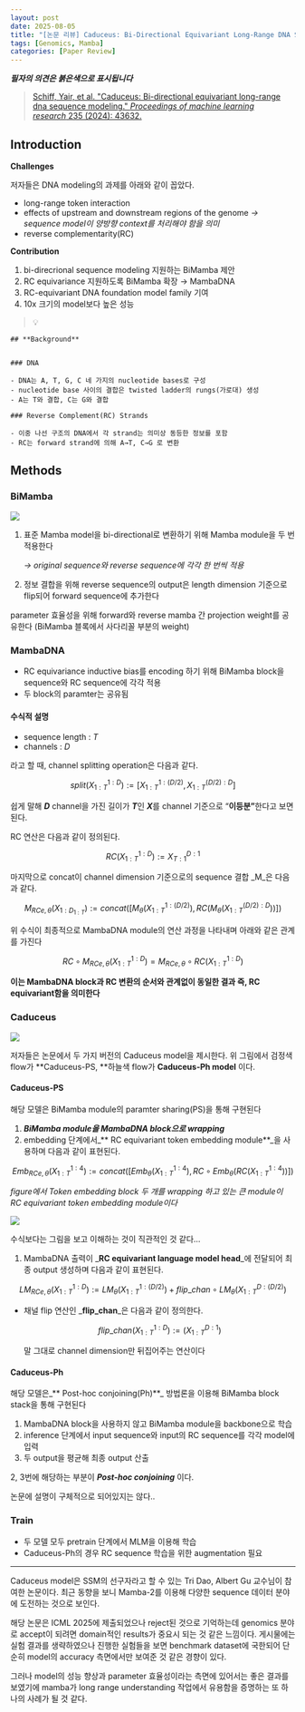 ```yaml
---
layout: post
date: 2025-08-05
title: "[논문 리뷰] Caduceus: Bi-Directional Equivariant Long-Range DNA Sequence Modeling"
tags: [Genomics, Mamba]
categories: [Paper Review]
---
```


<span class="notion-red">_**필자의 의견은 붉은색으로 표시됩니다**_</span>


> [Schiff, Yair, et al. "Caduceus: Bi-directional equivariant long-range dna sequence modeling." ](https://pmc.ncbi.nlm.nih.gov/articles/PMC12189541/)[_Proceedings of machine learning research_](https://pmc.ncbi.nlm.nih.gov/articles/PMC12189541/)[ 235 (2024): 43632.](https://pmc.ncbi.nlm.nih.gov/articles/PMC12189541/)



## Introduction


**Challenges**


저자들은 DNA modeling의 과제를 아래와 같이 꼽았다.

- long-range token interaction
- effects of upstream and downstream regions of the genome 
_→ sequence model이 양방향 context를 처리해야 함을 의미_
- reverse complementarity(RC)

**Contribution**

1. bi-direcrional sequence modeling 지원하는 BiMamba 제안
1. RC equivariance 지원하도록 BiMamba 확장 → MambaDNA
1. RC-equivariant DNA foundation model family 기여
1. 10x 크기의 model보다 높은 성능

> 💡 


	## **Background**


	### DNA

	- DNA는 A, T, G, C 네 가지의 nucleotide bases로 구성
	- nucleotide base 사이의 결합은 twisted ladder의 rungs(가로대) 생성
	- A는 T와 결합, C는 G와 결합

	### Reverse Complement(RC) Strands

	- 이중 나선 구조의 DNA에서 각 strand는 의미상 동등한 정보를 포함
	- RC는 forward strand에 의해 A→T, C→G 로 변환


## Methods



### BiMamba


![](https://prod-files-secure.s3.us-west-2.amazonaws.com/542b861c-36a8-4051-84e5-8804b6728dba/2c247d59-7815-4980-99f0-8f0d21f445a7/image.png?X-Amz-Algorithm=AWS4-HMAC-SHA256&X-Amz-Content-Sha256=UNSIGNED-PAYLOAD&X-Amz-Credential=ASIAZI2LB466WFUZGSHH%2F20250827%2Fus-west-2%2Fs3%2Faws4_request&X-Amz-Date=20250827T021915Z&X-Amz-Expires=3600&X-Amz-Security-Token=IQoJb3JpZ2luX2VjECoaCXVzLXdlc3QtMiJGMEQCIEgNf8T3xjgqmVe7Jb8X3TctOTQ7zFXGldaGfu%2BwiJ9cAiBYq%2BaBJd7TFlCxDU2Q7wC%2F1QtM5D4UEj4%2FHo2ZqaFMkSqIBAiD%2F%2F%2F%2F%2F%2F%2F%2F%2F%2F8BEAAaDDYzNzQyMzE4MzgwNSIMOPhxdrFnZK5R7XmZKtwDNouB%2FgCA8NeSyU1CXNU7CZ35wXmye7mzzvwUzxs%2Bo04KuHgPptgOIPV4kqLYjUC86caV4sLwwh%2B27BWMfENETYrygzk4g%2BaAOtCROBM7D4zdBuGiKmTdNG%2Bnm3z7gXR3hTLSOO14auk4GqsYtvec%2Bf3TBg39pH1kU%2FRQdOyTHT8iiyQI4jpWxuMXUcmgD2nA9dyeK8SINzg2BmkS%2FJrR83U5QDJcL2Bp568oaJKI9mytYzdYkGNwrgc%2FNShKlmw7AmMyJ9f%2FoYRGeK%2FvOnkefzxNPrqn3b86ZXqdxBuvyOlCvRkeXw4khZPUTgaESRABkicE5yco3H8mYNrex5D5cAWdqnB6G4jOFt8mVKok8GdA4PIJiR1sBi%2BTg5XBVrAbUPYFwFkoxhfpVBgYvnaLMg%2BXSLqJb4%2Fhs3m5B3IbtujsdRhAVEmqXWJquj0jSURxi8XPz%2B4tkH2ApRVUA2nQzoho3Tjc5bJNW54G3R2xQUIYt6uNMB8SA52QUpzDhzDQ%2BW8kBlMnXoJqvDuhUW8NWbx%2F7pHdr3piscUohZMFif9E7L%2FNyWah7zc0LnehTLyfBhWVtiBjCGbTnIkI0EX5SnBhSGtJpQsWNzxr5zdsBiqBnlAWDQVfp4lP2FAwu8q5xQY6pgFW8QxxoVEkjT6TKd9X6LmeLCM2WwRhOUxVLinbV7GR8x5cfwjza%2BPkpb%2Fl0wmi%2FZ6i%2FW52M1L34gaPYp3tIX3jXnv3y0A4XFtyUZ9LWcBz00EyfT%2BZkh%2BgI79YJpF4g1U4eqPedCOk9WAFjwqpFMFyLAtConQRTXE18lfiW%2FeYRLumJ%2BjWlPz%2FHSdCFn0OXHUFjjF%2Bu8L8GFe0jeCjycEdqcWtQ%2BC4&X-Amz-Signature=87b33e293bab7639800e9cd59dde1f9914a300c1389b2f45ae53a272bde9490c&X-Amz-SignedHeaders=host&x-amz-checksum-mode=ENABLED&x-id=GetObject)

1. 표준 Mamba model을 bi-directional로 변환하기 위해 Mamba module을 두 번 적용한다

	_→ original sequence와 reverse sequence에 각각 한 번씩 적용_

1. 정보 결합을 위해 reverse sequence의 output은 length dimension 기준으로 flip되어 forward sequence에 추가한다

parameter 효율성을 위해 forward와 reverse mamba 간 projection weight를 공유한다 (BiMamba 블록에서 사다리꼴 부분의 weight)



### MambaDNA

- RC equivariance inductive bias를 encoding 하기 위해 BiMamba block을 sequence와 RC sequence에 각각 적용
- 두 block의 paramter는 공유됨


#### 수식적 설명

- sequence length : _T_
- channels : _D_

라고 할 때,  channel splitting operation은 다음과 같다.


$$
split(X^{1:D}_{1:T}):=[X^{1:(D/2)}_{1:T},X^{(D/2):D}_{1:T}]
$$


<span class="notion-red">쉽게 말해 </span><span class="notion-red">_**D**_</span><span class="notion-red"> channel을 가진 길이가 </span><span class="notion-red">_**T**_</span><span class="notion-red">인 </span><span class="notion-red">_**X**_</span><span class="notion-red">를 channel 기준으로 “</span><span class="notion-red">**이등분”**</span><span class="notion-red">한다고 보면 된다.</span>


RC 연산은 다음과 같이 정의된다.


$$
RC(X^{1:D}_{1:T}):=X^{D:1}_{T:1}
$$


마지막으로 concat이 channel dimension 기준으로의 sequence 결합 _M_은 다음과 같다.


$$
M_{RCe,\theta}(X_{1:D_{1:T}}):=concat([M_{\theta}(X^{1:(D/2)}_{1:T}),RC(M_{\theta}(X^{(D/2):D}_{1:T}))])
$$


위 수식이 최종적으로 MambaDNA module의 연산 과정을 나타내며 아래와 같은 관계를 가진다


$$
RC\circ M_{RCe,\theta}(X^{1:D}_{1:T}) = M_{RCe,\theta} \circ RC(X^{1:D}_{1:T})
$$


**이는 MambaDNA block과 RC 변환의 순서와 관계없이 동일한 결과 즉, RC equivariant함을 의미한다**



### Caduceus


![](https://prod-files-secure.s3.us-west-2.amazonaws.com/542b861c-36a8-4051-84e5-8804b6728dba/f94a60d7-8145-473b-aef9-7c68d3ec604a/image.png?X-Amz-Algorithm=AWS4-HMAC-SHA256&X-Amz-Content-Sha256=UNSIGNED-PAYLOAD&X-Amz-Credential=ASIAZI2LB466WFUZGSHH%2F20250827%2Fus-west-2%2Fs3%2Faws4_request&X-Amz-Date=20250827T021915Z&X-Amz-Expires=3600&X-Amz-Security-Token=IQoJb3JpZ2luX2VjECoaCXVzLXdlc3QtMiJGMEQCIEgNf8T3xjgqmVe7Jb8X3TctOTQ7zFXGldaGfu%2BwiJ9cAiBYq%2BaBJd7TFlCxDU2Q7wC%2F1QtM5D4UEj4%2FHo2ZqaFMkSqIBAiD%2F%2F%2F%2F%2F%2F%2F%2F%2F%2F8BEAAaDDYzNzQyMzE4MzgwNSIMOPhxdrFnZK5R7XmZKtwDNouB%2FgCA8NeSyU1CXNU7CZ35wXmye7mzzvwUzxs%2Bo04KuHgPptgOIPV4kqLYjUC86caV4sLwwh%2B27BWMfENETYrygzk4g%2BaAOtCROBM7D4zdBuGiKmTdNG%2Bnm3z7gXR3hTLSOO14auk4GqsYtvec%2Bf3TBg39pH1kU%2FRQdOyTHT8iiyQI4jpWxuMXUcmgD2nA9dyeK8SINzg2BmkS%2FJrR83U5QDJcL2Bp568oaJKI9mytYzdYkGNwrgc%2FNShKlmw7AmMyJ9f%2FoYRGeK%2FvOnkefzxNPrqn3b86ZXqdxBuvyOlCvRkeXw4khZPUTgaESRABkicE5yco3H8mYNrex5D5cAWdqnB6G4jOFt8mVKok8GdA4PIJiR1sBi%2BTg5XBVrAbUPYFwFkoxhfpVBgYvnaLMg%2BXSLqJb4%2Fhs3m5B3IbtujsdRhAVEmqXWJquj0jSURxi8XPz%2B4tkH2ApRVUA2nQzoho3Tjc5bJNW54G3R2xQUIYt6uNMB8SA52QUpzDhzDQ%2BW8kBlMnXoJqvDuhUW8NWbx%2F7pHdr3piscUohZMFif9E7L%2FNyWah7zc0LnehTLyfBhWVtiBjCGbTnIkI0EX5SnBhSGtJpQsWNzxr5zdsBiqBnlAWDQVfp4lP2FAwu8q5xQY6pgFW8QxxoVEkjT6TKd9X6LmeLCM2WwRhOUxVLinbV7GR8x5cfwjza%2BPkpb%2Fl0wmi%2FZ6i%2FW52M1L34gaPYp3tIX3jXnv3y0A4XFtyUZ9LWcBz00EyfT%2BZkh%2BgI79YJpF4g1U4eqPedCOk9WAFjwqpFMFyLAtConQRTXE18lfiW%2FeYRLumJ%2BjWlPz%2FHSdCFn0OXHUFjjF%2Bu8L8GFe0jeCjycEdqcWtQ%2BC4&X-Amz-Signature=ca4d6fa1b3c75ba2533a1b27e6c11fae590e73ef38430cbd082c480e00a52194&X-Amz-SignedHeaders=host&x-amz-checksum-mode=ENABLED&x-id=GetObject)


저자들은 논문에서 두 가지 버전의 Caduceus model을 제시한다. 위 그림에서 검정색 flow가 **Caduceus-PS, **하늘색 flow가 **Caduceus-Ph model** 이다.



#### Caduceus-PS


해당 모델은 BiMamba module의 paramter sharing(PS)을 통해 구현된다

1. _**BiMamba module을 MambaDNA block으로 wrapping**_
1. embedding 단계에서_** RC equivariant token embedding module**_을 사용하며 다음과 같이 표현된다.

$$
Emb_{RCe,\theta}(X^{1:4}_{1:T}):=concat([Emb_{\theta}(X^{1:4}_{1:T}),RC \circ Emb_{\theta}(RC(X^{1:4}_{1:T}))])
$$


_figure에서 Token embedding block 두 개를 wrapping 하고 있는 큰 module이 RC equivariant token embedding module이다_


![](https://prod-files-secure.s3.us-west-2.amazonaws.com/542b861c-36a8-4051-84e5-8804b6728dba/b175e4da-71eb-4e91-8c23-a06dabe673c9/image.png?X-Amz-Algorithm=AWS4-HMAC-SHA256&X-Amz-Content-Sha256=UNSIGNED-PAYLOAD&X-Amz-Credential=ASIAZI2LB466WFUZGSHH%2F20250827%2Fus-west-2%2Fs3%2Faws4_request&X-Amz-Date=20250827T021916Z&X-Amz-Expires=3600&X-Amz-Security-Token=IQoJb3JpZ2luX2VjECoaCXVzLXdlc3QtMiJGMEQCIEgNf8T3xjgqmVe7Jb8X3TctOTQ7zFXGldaGfu%2BwiJ9cAiBYq%2BaBJd7TFlCxDU2Q7wC%2F1QtM5D4UEj4%2FHo2ZqaFMkSqIBAiD%2F%2F%2F%2F%2F%2F%2F%2F%2F%2F8BEAAaDDYzNzQyMzE4MzgwNSIMOPhxdrFnZK5R7XmZKtwDNouB%2FgCA8NeSyU1CXNU7CZ35wXmye7mzzvwUzxs%2Bo04KuHgPptgOIPV4kqLYjUC86caV4sLwwh%2B27BWMfENETYrygzk4g%2BaAOtCROBM7D4zdBuGiKmTdNG%2Bnm3z7gXR3hTLSOO14auk4GqsYtvec%2Bf3TBg39pH1kU%2FRQdOyTHT8iiyQI4jpWxuMXUcmgD2nA9dyeK8SINzg2BmkS%2FJrR83U5QDJcL2Bp568oaJKI9mytYzdYkGNwrgc%2FNShKlmw7AmMyJ9f%2FoYRGeK%2FvOnkefzxNPrqn3b86ZXqdxBuvyOlCvRkeXw4khZPUTgaESRABkicE5yco3H8mYNrex5D5cAWdqnB6G4jOFt8mVKok8GdA4PIJiR1sBi%2BTg5XBVrAbUPYFwFkoxhfpVBgYvnaLMg%2BXSLqJb4%2Fhs3m5B3IbtujsdRhAVEmqXWJquj0jSURxi8XPz%2B4tkH2ApRVUA2nQzoho3Tjc5bJNW54G3R2xQUIYt6uNMB8SA52QUpzDhzDQ%2BW8kBlMnXoJqvDuhUW8NWbx%2F7pHdr3piscUohZMFif9E7L%2FNyWah7zc0LnehTLyfBhWVtiBjCGbTnIkI0EX5SnBhSGtJpQsWNzxr5zdsBiqBnlAWDQVfp4lP2FAwu8q5xQY6pgFW8QxxoVEkjT6TKd9X6LmeLCM2WwRhOUxVLinbV7GR8x5cfwjza%2BPkpb%2Fl0wmi%2FZ6i%2FW52M1L34gaPYp3tIX3jXnv3y0A4XFtyUZ9LWcBz00EyfT%2BZkh%2BgI79YJpF4g1U4eqPedCOk9WAFjwqpFMFyLAtConQRTXE18lfiW%2FeYRLumJ%2BjWlPz%2FHSdCFn0OXHUFjjF%2Bu8L8GFe0jeCjycEdqcWtQ%2BC4&X-Amz-Signature=e30c7d3513871299986b96eaa7ba0db6bac052ba64c981432324fe9870c3946c&X-Amz-SignedHeaders=host&x-amz-checksum-mode=ENABLED&x-id=GetObject)


<span class="notion-red">수식보다는 그림을 보고 이해하는 것이 직관적인 것 같다…</span>

1. MambaDNA 출력이 _**RC equivariant language model head**_에 전달되어 최종 output 생성하며 다음과 같이 표현된다.

$$
LM_{RCe,\theta}(X^{1:D}_{1:T}):= LM_{\theta}(X^{1:(D/2)}_{1:T})+flip\_chan\circ LM_{\theta}(X^{D:(D/2)}_{1:T})
$$

- 채널 flip 연산인 _**flip\_chan**_은 다음과 같이 정의한다.

	$$
	flip\_chan(X^{1:D}_{1:T}):=(X^{D:1}_{1:T})
	$$


	말 그대로 channel dimension만 뒤집어주는 연산이다



#### Caduceus-Ph


해당 모델은_** Post-hoc conjoining(Ph)**_ 방법론을 이용해 BiMamba block stack을 통해 구현된다

1. MambaDNA block을 사용하지 않고 BiMamba module을 backbone으로 학습
1. inference 단계에서 input sequence와 input의 RC sequence를 각각 model에 입력
1. 두 output을 평균해 최종 output 산출

2, 3번에 해당하는 부분이 _**Post-hoc conjoining**_ 이다.


<span class="notion-red">논문에 설명이 구체적으로 되어있지는 않다..</span>



### Train

- 두 모델 모두 pretrain 단계에서 MLM을 이용해 학습
- Caduceus-Ph의 경우 RC sequence 학습을 위한 augmentation 필요

---


<span class="notion-red">Caduceus model은 SSM의 선구자라고 할 수 있는 Tri Dao, Albert Gu 교수님이 참여한 논문이다. 최근 동향을 보니 Mamba-2를 이용해 다양한 sequence 데이터 분야에 도전하는 것으로 보인다.</span>


<span class="notion-red">해당 논문은 ICML 2025에 제출되었으나 reject된 것으로 기억하는데 genomics 분야로 accept이 되려면 domain적인 results가 중요시 되는 것 같은 느낌이다. 게시물에는 실험 결과를 생략하였으나 진행한 실험들을 보면 benchmark dataset에 국한되어 단순히 model의 accuracy 측면에서만 보여준 것 같은 경향이 있다.</span>


<span class="notion-red">그러나 model의 성능 향상과 parameter 효율성이라는 측면에 있어서는 좋은 결과를 보였기에 mamba가 long range understanding 작업에서 유용함을 증명하는 또 하나의 사례가 될 것 같다.</span>

